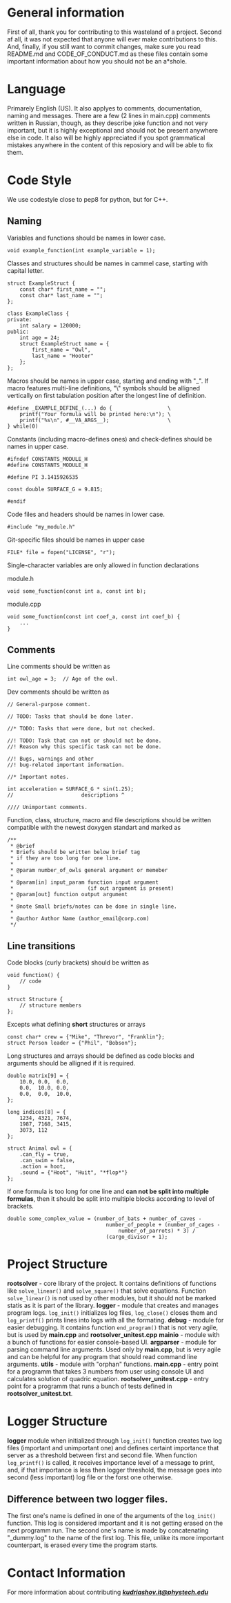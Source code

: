 # General information
First of all, thank you for contributing to this wasteland of a project. 
Second af all, it was not expected that anyone will ever make contributions to this. 
And, finally, if you still want to commit changes, make sure you read README.md and CODE_OF_CONDUCT.md 
as these files contain some important information about how you should not be an a*shole.
# Language
Primarely English (US). It also applyes to comments, documentation, naming and messages.
There are a few (2 lines in main.cpp) comments written in Russian, though, as they describe 
joke function and not very important, but it is highly exceptional and should not be present anywhere else in code.
It also will be highly appreciated if you spot grammatical mistakes anywhere in the content of this reposiory and will be able to fix them.
# Code Style
We use codestyle close to pep8 for python, but for C++.

## Naming
Variables and functions should be names in lower case.
```
void example_function(int example_variable = 1);
```
Classes and structures should be names in cammel case, starting with capital letter.
```
struct ExampleStruct {
    const char* first_name = "";
    const char* last_name = "";
};

class ExampleClass {
private:
    int salary = 120000;
public:
    int age = 24;
    struct ExampleStruct name = {
        first_name = "Owl", 
        last_name = "Hooter"
    };
};
```
Macros should be names in upper case, starting and ending with "_". If macro features multi-line definitions, "\\" symbols should be alligned vertically on first tabulation position after the longest line of definition.
```
#define _EXAMPLE_DEFINE_(...) do {                  \
    printf("Your formula will be printed here:\n"); \
    printf("%s\n", #__VA_ARGS__);                   \
} while(0)
```
Constants (including macro-defines ones) and check-defines should be names in upper case.
```
#ifndef CONSTANTS_MODULE_H
#define CONSTANTS_MODULE_H

#define PI 3.1415926535

const double SURFACE_G = 9.815;

#endif
```
Code files and headers should be names in lower case.
```
#include "my_module.h"
```
Git-specific files should be names in upper case
```
FILE* file = fopen("LICENSE", "r");
```
Single-character variables are only allowed in function declarations

module.h
```
void some_function(const int a, const int b);
```
module.cpp
```
void some_function(const int coef_a, const int coef_b) {
    ...
}
```

## Comments
Line comments should be written as
```
int owl_age = 3;  // Age of the owl.
```
Dev comments should be written as
```
// General-purpose comment.

// TODO: Tasks that should be done later.

//* TODO: Tasks that were done, but not checked.

//! TODO: Task that can not or should not be done.
//! Reason why this specific task can not be done.

//! Bugs, warnings and other 
//! bug-related important information.

//* Important notes.

int acceleration = SURFACE_G * sin(1.25);
//                      descriptions ^

//// Unimportant comments.
```
Function, class, structure, macro and file descriptions should be written compatible with the newest doxygen standart and marked as
```
/**
 * @brief
 * Briefs should be written below brief tag
 * if they are too long for one line.
 *
 * @param number_of_owls general argument or memeber
 *
 * @param[in] input_param function input argument 
 *                        (if out argument is present)
 * @param[out] function output argument
 *
 * @note Small briefs/notes can be done in single line.
 *
 * @author Author Name (author_email@corp.com)
 */
```
## Line transitions
Code blocks (curly brackets) should be written as
```
void function() {
    // code
}

struct Structure {
    // structure members
};
```
Excepts what defining **short** structures or arrays
```
const char* crew = {"Mike", "Threvor", "Franklin"};
struct Person leader = {"Phil", "Bobson"};
```
Long structures and arrays should be defined as code blocks and arguments should be alligned if it is required.
```
double matrix[9] = {
    10.0, 0.0,  0.0,
    0.0,  10.0, 0.0,
    0.0,  0.0,  10.0,
};

long indices[8] = {
    1234, 4321, 7674,
    1987, 7168, 3415,
    3073, 112
};

struct Animal owl = {
    .can_fly = true,
    .can_swim = false,
    .action = hoot,
    .sound = {"Hoot", "Huit", "*flop*"}
};
```

If one formula is too long for one line and **can not be split into multiple formulas**, then it should be split into multiple blocks according to level of brackets.
```
double some_complex_value = (number_of_bats + number_of_caves -
                                number_of_people + (number_of_cages - 
                                    number_of_parrots) * 3) / 
                                (cargo_divisor + 1);
```
# Project Structure
**rootsolver** - core library of the project. It contains definitions of functions like ```solve_linear()``` and ```solve_square()``` that solve equations. Function ```solve_linear()``` is not used by other modules, but it should not be marked statis as it is part of the library.
**logger** - module that creates and manages program logs. ```log_init()``` initializes log files, ```log_close()``` closes them and ```log_printf()``` prints lines into logs with all the formating.
**debug** - module for easier debugging. It contains function ```end_program()``` that is not very agile, but is used by **main.cpp** and **rootsolver_unitest.cpp**
**mainio** - module with a bunch of functions for easier console-based UI.
**argparser** - module for parsing command line arguments. Used only by **main.cpp**, but is very agile and can be helpful for any program that should read command line arguments.
**utils** - module with "orphan" functions.
**main.cpp** - entry point for a programm that takes 3 numbers from user using console UI and calculates solution of quadric equation.
**rootsolver_unitest.cpp** - entry point for a programm that runs a bunch of tests defined in **rootsolver_unitest.txt**.
# Logger Structure
**logger** module when initialized through ```log_init()``` function creates two log files (important and unimportant one) and defines certaint importance that server as a threshold between first and second file. When function ```log_printf()``` is called, it receives importance level of a message to print, and, if that importance is less then logger threshold, the message goes into second (less important) log file or the forst one otherwise.
## Difference between two logger files.
The first one's name is defined in one of the arguments of the ```log_init()``` function. This log is considered important and it is not getting erased on the next programm run.
The second one's name is made by concatenating "_dummy.log" to the name of the first log. This file, unlike its more important counterpart, is erased every time the program starts.
# Contact Information
For more information about contributing
***kudriashov.it@phystech.edu***